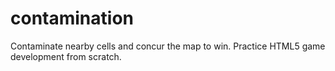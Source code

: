 # contamination
Contaminate nearby cells and concur the map to win. Practice HTML5 game development from scratch.

